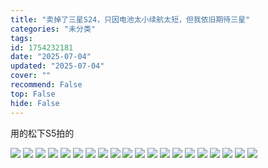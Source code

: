 ```yaml
---
title: "卖掉了三星S24，只因电池太小续航太短，但我依旧期待三星"
categories: "未分类"
tags:
id: 1754232181
date: "2025-07-04"
updated: "2025-07-04"
cover: ""
recommend: False
top: False
hide: False
---
```


用的松下S5拍的

![](https://r2.dev.ca.violet-evergarden.de/blog/P1000164.JPG)
![](https://r2.dev.ca.violet-evergarden.de/blog/P1000166.JPG)
![](https://r2.dev.ca.violet-evergarden.de/blog/P1000167.JPG)
![](https://r2.dev.ca.violet-evergarden.de/blog/P1000168.JPG)
![](https://r2.dev.ca.violet-evergarden.de/blog/P1000169.JPG)
![](https://r2.dev.ca.violet-evergarden.de/blog/P1000170.JPG)
![](https://r2.dev.ca.violet-evergarden.de/blog/P1000171.JPG)
![](https://r2.dev.ca.violet-evergarden.de/blog/P1000172.JPG)
![](https://r2.dev.ca.violet-evergarden.de/blog/P1000175.JPG)
![](https://r2.dev.ca.violet-evergarden.de/blog/P1000176.JPG)
![](https://r2.dev.ca.violet-evergarden.de/blog/P1000177.JPG)
![](https://r2.dev.ca.violet-evergarden.de/blog/P1000178.JPG)
![](https://r2.dev.ca.violet-evergarden.de/blog/P1000180.JPG)
![](https://r2.dev.ca.violet-evergarden.de/blog/P1000181.JPG)
![](https://r2.dev.ca.violet-evergarden.de/blog/P1000182.JPG)
![](https://r2.dev.ca.violet-evergarden.de/blog/P1000183.JPG)
![](https://r2.dev.ca.violet-evergarden.de/blog/P1000185.JPG)
![](https://r2.dev.ca.violet-evergarden.de/blog/P1000186.JPG)
![](https://r2.dev.ca.violet-evergarden.de/blog/P1000187.JPG)
![](https://r2.dev.ca.violet-evergarden.de/blog/P1000163.JPG)